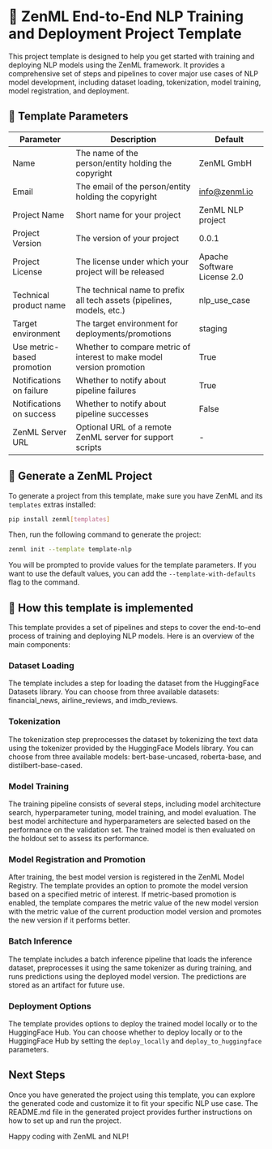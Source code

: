 # 💫 ZenML End-to-End NLP Training and Deployment Project Template

This project template is designed to help you get started with training and deploying NLP models using the ZenML framework. It provides a comprehensive set of steps and pipelines to cover major use cases of NLP model development, including dataset loading, tokenization, model training, model registration, and deployment.

## 📃 Template Parameters

| Parameter | Description | Default |
|-----------|-------------|---------|
| Name | The name of the person/entity holding the copyright | ZenML GmbH |
| Email | The email of the person/entity holding the copyright | info@zenml.io |
| Project Name | Short name for your project | ZenML NLP project |
| Project Version | The version of your project | 0.0.1 |
| Project License | The license under which your project will be released | Apache Software License 2.0 |
| Technical product name | The technical name to prefix all tech assets (pipelines, models, etc.) | nlp_use_case |
| Target environment | The target environment for deployments/promotions | staging |
| Use metric-based promotion | Whether to compare metric of interest to make model version promotion | True |
| Notifications on failure | Whether to notify about pipeline failures | True |
| Notifications on success | Whether to notify about pipeline successes | False |
| ZenML Server URL | Optional URL of a remote ZenML server for support scripts | - |

## 🚀 Generate a ZenML Project

To generate a project from this template, make sure you have ZenML and its `templates` extras installed:

```bash
pip install zenml[templates]
```

Then, run the following command to generate the project:

```bash
zenml init --template template-nlp
```

You will be prompted to provide values for the template parameters. If you want to use the default values, you can add the `--template-with-defaults` flag to the command.

## 🧰 How this template is implemented

This template provides a set of pipelines and steps to cover the end-to-end process of training and deploying NLP models. Here is an overview of the main components:

### Dataset Loading

The template includes a step for loading the dataset from the HuggingFace Datasets library. You can choose from three available datasets: financial_news, airline_reviews, and imdb_reviews.

### Tokenization

The tokenization step preprocesses the dataset by tokenizing the text data using the tokenizer provided by the HuggingFace Models library. You can choose from three available models: bert-base-uncased, roberta-base, and distilbert-base-cased.

### Model Training

The training pipeline consists of several steps, including model architecture search, hyperparameter tuning, model training, and model evaluation. The best model architecture and hyperparameters are selected based on the performance on the validation set. The trained model is then evaluated on the holdout set to assess its performance.

### Model Registration and Promotion

After training, the best model version is registered in the ZenML Model Registry. The template provides an option to promote the model version based on a specified metric of interest. If metric-based promotion is enabled, the template compares the metric value of the new model version with the metric value of the current production model version and promotes the new version if it performs better.

### Batch Inference

The template includes a batch inference pipeline that loads the inference dataset, preprocesses it using the same tokenizer as during training, and runs predictions using the deployed model version. The predictions are stored as an artifact for future use.

### Deployment Options

The template provides options to deploy the trained model locally or to the HuggingFace Hub. You can choose whether to deploy locally or to the HuggingFace Hub by setting the `deploy_locally` and `deploy_to_huggingface` parameters.

## Next Steps

Once you have generated the project using this template, you can explore the generated code and customize it to fit your specific NLP use case. The README.md file in the generated project provides further instructions on how to set up and run the project.

Happy coding with ZenML and NLP!
